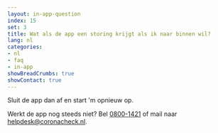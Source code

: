 ```yaml
---
layout: in-app-question
index: 15
set: 3
title: Wat als de app een storing krijgt als ik naar binnen wil?
lang: nl
categories:
- nl
- faq
- in-app
showBreadCrumbs: true
showContact: true
---
```

Sluit de app dan af en start 'm opnieuw op. 

Werkt de app nog steeds niet? Bel <a href="tel:0800-1421">0800-1421</a> of mail naar [helpdesk@coronacheck.nl](mailto:helpdesk@coronacheck.nl).
